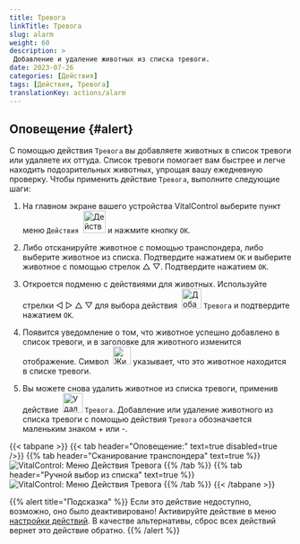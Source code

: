 ```yaml
---
title: Тревога
linkTitle: Тревога
slug: alarm
weight: 60
description: >
 Добавление и удаление животных из списка тревоги.
date: 2023-07-26
categories: [Действия]
tags: [Действия, Тревога]
translationKey: actions/alarm
---
```


## Оповещение {#alert}

С помощью действия `Тревога` вы добавляете животных в список тревоги или удаляете их оттуда. Список тревоги помогает вам быстрее и легче находить подозрительных животных, упрощая вашу ежедневную проверку. Чтобы применить действие `Тревога`, выполните следующие шаги:

1. На главном экране вашего устройства VitalControl выберите пункт меню `Действия` &nbsp;<img src="/icons/actions.svg" width="40" align="bottom" alt="Действия" /> и нажмите кнопку `OK`.

2. Либо отсканируйте животное с помощью транспондера, либо выберите животное из списка. Подтвердите нажатием `OK` и выберите животное с помощью стрелок △ ▽. Подтвердите нажатием `OK`.

3. Откроется подменю с действиями для животных. Используйте стрелки ◁ ▷ △ ▽ для выбора действия &nbsp;<img src="/icons/actions/alarm.svg" width="35" align="bottom" alt="Добавить тревогу" /> `Тревога` и подтвердите нажатием `OK`.

4. Появится уведомление о том, что животное успешно добавлено в список тревоги, и в заголовке для животного изменится отображение. Символ &nbsp;<img src="/icons/header/animal-in-alarm.svg" width="32" align="bottom" alt="Животное в тревоге" /> указывает, что это животное находится в списке тревоги.

5. Вы можете снова удалить животное из списка тревоги, применив действие &nbsp;<img src="/icons/actions/alarm-minus.svg" width="35" align="bottom" alt="Удалить тревогу" /> `Тревога`. Добавление или удаление животного из списка тревоги с помощью действия `Тревога` обозначается маленьким знаком + или -.

{{< tabpane >}}
{{< tab header="Оповещение:" text=true disabled=true />}}
{{% tab header="Сканирование транспондера" text=true %}}
![VitalControl: Меню Действия Тревога](../images/alarm-scan.png "Тревога")
{{% /tab %}}
{{% tab header="Ручной выбор из списка" text=true %}}
![VitalControl: Меню Действия Тревога](../images/alarm.png "Тревога")
{{% /tab %}}
{{< /tabpane >}}

{{% alert title="Подсказка" %}}
Если это действие недоступно, возможно, оно было деактивировано! Активируйте действие в меню [настройки действий](../setting/). В качестве альтернативы, сброс всех действий вернет это действие обратно.
{{% /alert %}}
